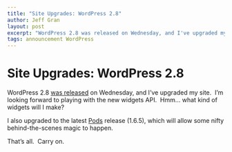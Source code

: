 ```yaml
---
title: "Site Upgrades: WordPress 2.8"
author: Jeff Gran
layout: post
excerpt: "WordPress 2.8 was released on Wednesday, and I've upgraded my site."
tags: announcement WordPress
---
```

# Site Upgrades: WordPress 2.8

WordPress 2.8 [was released][1] on Wednesday, and I’ve upgraded my site.  I’m looking forward to playing with the new widgets API.  Hmm… what kind of widgets will I make?

 [1]: http://wordpress.org/development/2009/06/wordpress-28/ "WordPress 2.8 Jazzes Themes and Widgets"

I also upgraded to the latest [Pods][2] release (1.6.5), which will allow some nifty behind-the-scenes magic to happen.

 [2]: http://pods.uproot.us/ "Pods: WordPress CMS Plugin"

That’s all.  Carry on.
